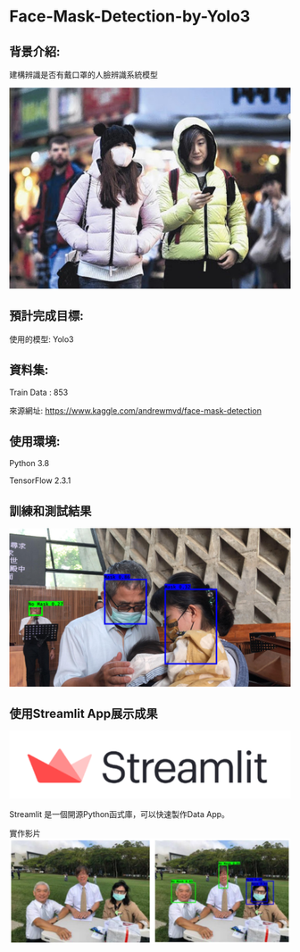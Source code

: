 # Face-Mask-Detection-by-Yolo3
## 背景介紹:
建構辨識是否有戴口罩的人臉辨識系統模型

![image](https://github.com/tddwso/Face-Mask-Detection-by-Yolo3/blob/main/pic.PNG)

## 預計完成目標:
使用的模型: Yolo3
## 資料集:
Train Data : 853

來源網址: https://www.kaggle.com/andrewmvd/face-mask-detection

## 使用環境:
Python 3.8

TensorFlow 2.3.1 
## 訓練和測試結果

![image](https://github.com/tddwso/Face-Mask-Detection-by-Yolo3/blob/main/IMG_2334_mask.JPG)

## 使用Streamlit App展示成果

![image](https://github.com/tddwso/Uniqlo-Label-Defect-Classification-by-Deep-Learning/blob/main/Stream%20Logo.png)

Streamlit 是一個開源Python函式庫，可以快速製作Data App。

實作影片
[![IMAGE ALT TEXT HERE](https://github.com/tddwso/Face-Mask-Detection-by-Yolo3/blob/main/streamlit.PNG)](https://youtu.be/x4CTDnril5k)























